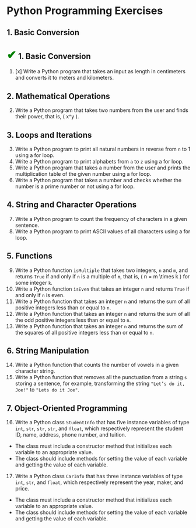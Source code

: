 # Python Programming Exercises

## 1. Basic Conversion
## <span style="color:green; font-size:1.5em;">✔</span> 1. Basic Conversion
1. [x] Write a Python program that takes an input as length in centimeters and converts it to meters and kilometers.

## 2. Mathematical Operations
2. Write a Python program that takes two numbers from the user and finds their power, that is, \( x^y \).

## 3. Loops and Iterations
3. Write a Python program to print all natural numbers in reverse from `n` to 1 using a for loop.  
4. Write a Python program to print alphabets from `a` to `z` using a for loop.  
5. Write a Python program that takes a number from the user and prints the multiplication table of the given number using a for loop.  
6. Write a Python program that takes a number and checks whether the number is a prime number or not using a for loop.

## 4. String and Character Operations
7. Write a Python program to count the frequency of characters in a given sentence.  
8. Write a Python program to print ASCII values of all characters using a for loop.

## 5. Functions
9. Write a Python function `isMultiple` that takes two integers, `n` and `m`, and returns `True` if and only if `n` is a multiple of `m`, that is, \( n = m \times k \) for some integer `k`.  
10. Write a Python function `isEven` that takes an integer `n` and returns `True` if and only if `n` is even.  
11. Write a Python function that takes an integer `n` and returns the sum of all positive integers less than or equal to `n`.  
12. Write a Python function that takes an integer `n` and returns the sum of all the odd positive integers less than or equal to `n`.  
13. Write a Python function that takes an integer `n` and returns the sum of the squares of all positive integers less than or equal to `n`.

## 6. String Manipulation
14. Write a Python function that counts the number of vowels in a given character string.  
15. Write a Python function that removes all the punctuation from a string `s` storing a sentence, for example, transforming the string `"Let’s do it, Joe!"` to `"Lets do it Joe"`.

## 7. Object-Oriented Programming
16. Write a Python class `StudentInfo` that has five instance variables of type `int`, `str`, `str`, `str`, and `float`, which respectively represent the student ID, name, address, phone number, and tuition.  
   - The class must include a constructor method that initializes each variable to an appropriate value.
   - The class should include methods for setting the value of each variable and getting the value of each variable.

17. Write a Python class `CarInfo` that has three instance variables of type `int`, `str`, and `float`, which respectively represent the year, maker, and price.  
   - The class must include a constructor method that initializes each variable to an appropriate value.
   - The class should include methods for setting the value of each variable and getting the value of each variable.
